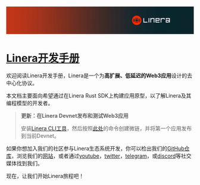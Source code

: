 ![The Linera banner](../README.assets/Linera-Header_1920x284px.svg)

# [Linera开发手册](https://linera-dev.respeer.ai/#/zh_CN/introduction?id=the-linera-dev.respeer.ai/#eloper-manual)

欢迎阅读Linera开发手册，Linera是一个为**高扩展、低延迟的Web3应用**设计的去中心化协议。

本文档主要面向希望通过在Linera Rust SDK上构建应用原型，以了解Linera及其编程模型的开发者。

> **更新：在Linera Devnet发布和测试Web3应用**
>
> 安装[Linera CLI工具](https://linera-dev.respeer.ai/#/zh_CN/getting_started/installation?id=installing-from-cratesio)，然后按照[此处](https://linera-dev.respeer.ai/#/zh_CN/getting_started/hello_linera?id=using-the-devnet)的命令创建微链，并将第一个应用发布到当前Devnet。

如果你想加入我们的社区参与Linera生态系统开发，你可以检出我们的[GitHub仓库](https://github.com/linera-io/linera-protocol)，浏览我们的[网站](https://linera.io/)，或者通过[youtube](https://www.youtube.com/@linera_io)，[twitter](https://twitter.com/linera_io)，[telegram](https://t.me/linera_official)，或[discord](https://discord.gg/linera)等社交媒体找到我们。

现在，让我们开始Linera旅程吧！

